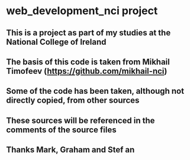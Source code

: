 # web_development_nci project


## This is a project as part of my studies at the National College of Ireland
## The basis of this code is taken from Mikhail Timofeev (https://github.com/mikhail-nci)

## Some of the code has been taken, although not directly copied, from other sources
## These sources will be referenced in the comments of the source files

## Thanks Mark, Graham and Stef an 